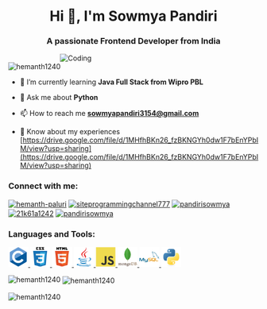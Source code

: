 <h1 align="center">Hi 👋, I'm Sowmya Pandiri</h1>
<h3 align="center">A passionate Frontend Developer from India</h3>
<img align = "right" alt = "Coding" width = 400 src = "https://media.tenor.com/IF2JdxzmyN4AAAAi/coding-girl.gif"> 
<p align="left"> <img src="https://komarev.com/ghpvc/?username=hemanth1240&label=Profile%20views&color=0e75b6&style=flat" alt="hemanth1240" /> </p>

- 🌱 I’m currently learning **Java Full Stack from Wipro PBL**

- 💬 Ask me about **Python**

- 📫 How to reach me **sowmyapandiri3154@gmail.com**

- 📄 Know about my experiences [https://drive.google.com/file/d/1MHfhBKn26_fzBKNGYh0dw1F7bEnYPbIM/view?usp=sharing](https://drive.google.com/file/d/1MHfhBKn26_fzBKNGYh0dw1F7bEnYPbIM/view?usp=sharing)

<h3 align="left">Connect with me:</h3>
<p align="left">
<a href="https://linkedin.com/in/hemanth-paluri" target="blank"><img align="center" src="https://raw.githubusercontent.com/rahuldkjain/github-profile-readme-generator/master/src/images/icons/Social/linked-in-alt.svg" alt="hemanth-paluri" height="30" width="40" /></a>
<a href="https://www.youtube.com/@siteprogrammingchannel777" target="blank"><img align="center" src="https://raw.githubusercontent.com/rahuldkjain/github-profile-readme-generator/master/src/images/icons/Social/youtube.svg" alt="siteprogrammingchannel777" height="30" width="40" /></a>
<a href="https://www.codechef.com/users/pandirisowmya" target="blank"><img align="center" src="https://cdn.jsdelivr.net/npm/simple-icons@3.1.0/icons/codechef.svg" alt="pandirisowmya" height="30" width="40" /></a>
<a href="https://www.hackerrank.com/21k61a1242" target="blank"><img align="center" src="https://raw.githubusercontent.com/rahuldkjain/github-profile-readme-generator/master/src/images/icons/Social/hackerrank.svg" alt="21k61a1242" height="30" width="40" /></a>
<a href="https://www.leetcode.com/pandirisowmya" target="blank"><img align="center" src="https://raw.githubusercontent.com/rahuldkjain/github-profile-readme-generator/master/src/images/icons/Social/leet-code.svg" alt="pandirisowmya" height="30" width="40" /></a>
</p>

<h3 align="left">Languages and Tools:</h3>
<p align="left"> <a href="https://www.cprogramming.com/" target="_blank" rel="noreferrer"> <img src="https://raw.githubusercontent.com/devicons/devicon/master/icons/c/c-original.svg" alt="c" width="40" height="40"/> </a> <a href="https://www.w3schools.com/css/" target="_blank" rel="noreferrer"> <img src="https://raw.githubusercontent.com/devicons/devicon/master/icons/css3/css3-original-wordmark.svg" alt="css3" width="40" height="40"/> </a> <a href="https://www.w3.org/html/" target="_blank" rel="noreferrer"> <img src="https://raw.githubusercontent.com/devicons/devicon/master/icons/html5/html5-original-wordmark.svg" alt="html5" width="40" height="40"/> </a> <a href="https://www.java.com" target="_blank" rel="noreferrer"> <img src="https://raw.githubusercontent.com/devicons/devicon/master/icons/java/java-original.svg" alt="java" width="40" height="40"/> </a> <a href="https://developer.mozilla.org/en-US/docs/Web/JavaScript" target="_blank" rel="noreferrer"> <img src="https://raw.githubusercontent.com/devicons/devicon/master/icons/javascript/javascript-original.svg" alt="javascript" width="40" height="40"/> </a> <a href="https://www.mongodb.com/" target="_blank" rel="noreferrer"> <img src="https://raw.githubusercontent.com/devicons/devicon/master/icons/mongodb/mongodb-original-wordmark.svg" alt="mongodb" width="40" height="40"/> </a> <a href="https://www.mysql.com/" target="_blank" rel="noreferrer"> <img src="https://raw.githubusercontent.com/devicons/devicon/master/icons/mysql/mysql-original-wordmark.svg" alt="mysql" width="40" height="40"/> </a> <a href="https://www.python.org" target="_blank" rel="noreferrer"> <img src="https://raw.githubusercontent.com/devicons/devicon/master/icons/python/python-original.svg" alt="python" width="40" height="40"/> </a> </p>

<p><img align="left" src="https://github-readme-stats.vercel.app/api/top-langs?username=hemanth1240&show_icons=true&locale=en&layout=compact" alt="hemanth1240" /></p>

<p>&nbsp;<img align="center" src="https://github-readme-stats.vercel.app/api?username=hemanth1240&show_icons=true&locale=en" alt="hemanth1240" /></p>

<p><img align="center" src="https://github-readme-streak-stats.herokuapp.com/?user=hemanth1240&" alt="hemanth1240" /></p>

